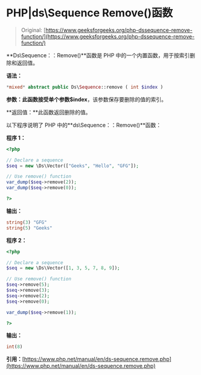 # PHP|ds\Sequence Remove()函数

> Original: [https://www.geeksforgeeks.org/php-dssequence-remove-function/](https://www.geeksforgeeks.org/php-dssequence-remove-function/)

**Ds\Sequence：：Remove()**函数是 PHP 中的一个内置函数，用于按索引删除和返回值。

**语法：**

```php
*mixed* abstract public Ds\Sequence::remove ( int $index )

```

**参数：**此函数接受单个参数**$index**，该参数保存要删除的值的索引。

**返回值：**此函数返回删除的值。

以下程序说明了 PHP 中的**ds\Sequence：：Remove()**函数：

**程序 1：**

```php
<?php

// Declare a sequence
$seq = new \Ds\Vector(["Geeks", "Hello", "GFG"]);

// Use remove() function
var_dump($seq->remove(2));
var_dump($seq->remove(0));

?>
```

**输出：**

```php
string(3) "GFG"
string(5) "Geeks"

```

**程序 2：**

```php
<?php

// Declare a sequence
$seq = new \Ds\Vector([1, 3, 5, 7, 8, 9]);

// Use remove() function
$seq->remove(5);
$seq->remove(3);
$seq->remove(2);
$seq->remove(0);

var_dump($seq->remove(1));

?>
```

**输出：**

```php
int(8)

```

**引用：**[https://www.php.net/manual/en/ds-sequence.remove.php](https://www.php.net/manual/en/ds-sequence.remove.php)